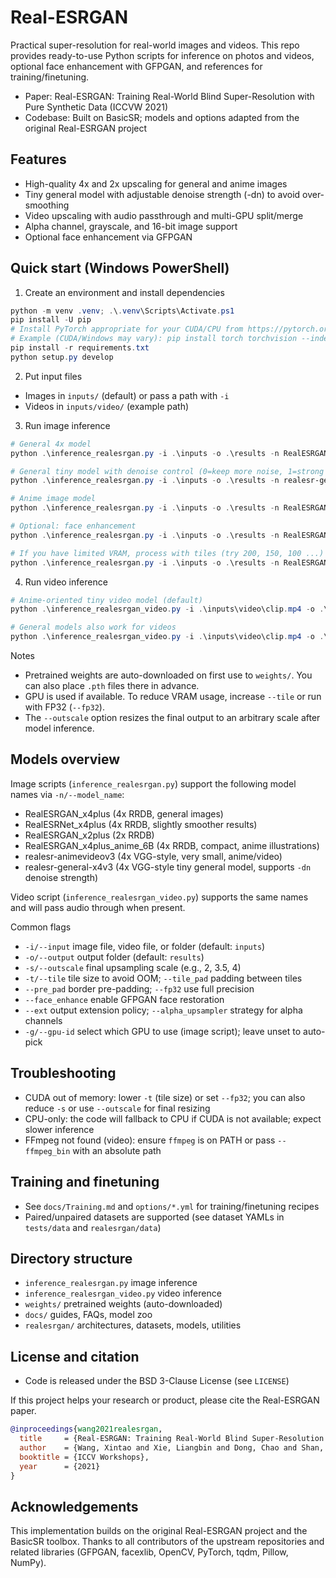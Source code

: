 # Real-ESRGAN

Practical super-resolution for real-world images and videos. This repo provides ready-to-use Python scripts for inference on photos and videos, optional face enhancement with GFPGAN, and references for training/finetuning.

- Paper: Real-ESRGAN: Training Real-World Blind Super-Resolution with Pure Synthetic Data (ICCVW 2021)
- Codebase: Built on BasicSR; models and options adapted from the original Real-ESRGAN project

## Features

- High-quality 4x and 2x upscaling for general and anime images
- Tiny general model with adjustable denoise strength (-dn) to avoid over-smoothing
- Video upscaling with audio passthrough and multi-GPU split/merge
- Alpha channel, grayscale, and 16-bit image support
- Optional face enhancement via GFPGAN

## Quick start (Windows PowerShell)

1) Create an environment and install dependencies

```powershell
python -m venv .venv; .\.venv\Scripts\Activate.ps1
pip install -U pip
# Install PyTorch appropriate for your CUDA/CPU from https://pytorch.org/get-started/locally/
# Example (CUDA/Windows may vary): pip install torch torchvision --index-url https://download.pytorch.org/whl/cu121
pip install -r requirements.txt
python setup.py develop
```

2) Put input files

- Images in `inputs/` (default) or pass a path with `-i`
- Videos in `inputs/video/` (example path)

3) Run image inference

```powershell
# General 4x model
python .\inference_realesrgan.py -i .\inputs -o .\results -n RealESRGAN_x4plus -s 4

# General tiny model with denoise control (0=keep more noise, 1=strong denoise)
python .\inference_realesrgan.py -i .\inputs -o .\results -n realesr-general-x4v3 -dn 0.5

# Anime image model
python .\inference_realesrgan.py -i .\inputs -o .\results -n RealESRGAN_x4plus_anime_6B

# Optional: face enhancement
python .\inference_realesrgan.py -i .\inputs -o .\results -n RealESRGAN_x4plus --face_enhance

# If you have limited VRAM, process with tiles (try 200, 150, 100 ...)
python .\inference_realesrgan.py -i .\inputs -o .\results -n RealESRGAN_x4plus -t 200 --tile_pad 10
```

4) Run video inference

```powershell
# Anime-oriented tiny video model (default)
python .\inference_realesrgan_video.py -i .\inputs\video\clip.mp4 -o .\results -n realesr-animevideov3 -s 2 --fps 30

# General models also work for videos
python .\inference_realesrgan_video.py -i .\inputs\video\clip.mp4 -o .\results -n RealESRGAN_x4plus -s 4
```

Notes

- Pretrained weights are auto-downloaded on first use to `weights/`. You can also place `.pth` files there in advance.
- GPU is used if available. To reduce VRAM usage, increase `--tile` or run with FP32 (`--fp32`).
- The `--outscale` option resizes the final output to an arbitrary scale after model inference.

## Models overview

Image scripts (`inference_realesrgan.py`) support the following model names via `-n/--model_name`:

- RealESRGAN_x4plus (4x RRDB, general images)
- RealESRNet_x4plus (4x RRDB, slightly smoother results)
- RealESRGAN_x2plus (2x RRDB)
- RealESRGAN_x4plus_anime_6B (4x RRDB, compact, anime illustrations)
- realesr-animevideov3 (4x VGG-style, very small, anime/video)
- realesr-general-x4v3 (4x VGG-style tiny general model, supports `-dn` denoise strength)

Video script (`inference_realesrgan_video.py`) supports the same names and will pass audio through when present.

Common flags

- `-i/--input` image file, video file, or folder (default: `inputs`)
- `-o/--output` output folder (default: `results`)
- `-s/--outscale` final upsampling scale (e.g., 2, 3.5, 4)
- `-t/--tile` tile size to avoid OOM; `--tile_pad` padding between tiles
- `--pre_pad` border pre-padding; `--fp32` use full precision
- `--face_enhance` enable GFPGAN face restoration
- `--ext` output extension policy; `--alpha_upsampler` strategy for alpha channels
- `-g/--gpu-id` select which GPU to use (image script); leave unset to auto-pick

## Troubleshooting

- CUDA out of memory: lower `-t` (tile size) or set `--fp32`; you can also reduce `-s` or use `--outscale` for final resizing
- CPU-only: the code will fallback to CPU if CUDA is not available; expect slower inference
- FFmpeg not found (video): ensure `ffmpeg` is on PATH or pass `--ffmpeg_bin` with an absolute path

## Training and finetuning

- See `docs/Training.md` and `options/*.yml` for training/finetuning recipes
- Paired/unpaired datasets are supported (see dataset YAMLs in `tests/data` and `realesrgan/data`)

## Directory structure

- `inference_realesrgan.py` image inference
- `inference_realesrgan_video.py` video inference
- `weights/` pretrained weights (auto-downloaded)
- `docs/` guides, FAQs, model zoo
- `realesrgan/` architectures, datasets, models, utilities

## License and citation

- Code is released under the BSD 3-Clause License (see `LICENSE`)

If this project helps your research or product, please cite the Real-ESRGAN paper.

```bibtex
@inproceedings{wang2021realesrgan,
  title     = {Real-ESRGAN: Training Real-World Blind Super-Resolution with Pure Synthetic Data},
  author    = {Wang, Xintao and Xie, Liangbin and Dong, Chao and Shan, Ying},
  booktitle = {ICCV Workshops},
  year      = {2021}
}
```

## Acknowledgements

This implementation builds on the original Real-ESRGAN project and the BasicSR toolbox. Thanks to all contributors of the upstream repositories and related libraries (GFPGAN, facexlib, OpenCV, PyTorch, tqdm, Pillow, NumPy).